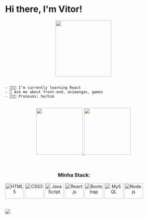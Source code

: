 <h1>Hi there, I'm Vitor!</h1>

<div align="center">
<img height="180px" width="180px" src="https://i.pinimg.com/originals/f5/8e/ac/f58eac9c5ceef513249dd58cbe9abe90.gif">
</div>

##
    - 👨🏻‍🚀 I’m currently learning React
    - 💫 Ask me about front-end, animangas, games
    - 👨🏻‍💻 Pronouns: he/him

##

<div align="center">
  <a href="https://github.com/vtbrgt">
  <img height="150em" src="https://github-readme-stats.vercel.app/api?username=vtbrgt&show_icons=true&theme=moltack&include_all_commits=true&count_private=true"/>
  <img height="150em" src="https://github-readme-stats.vercel.app/api/top-langs/?username=vtbrgt&layout=compact&langs_count=7&theme=moltack"/>
</div>

##

<div align="center" style="display:inline-block">
    <h3>Minha Stack:</h3>
  <img src="https://cdn.jsdelivr.net/gh/devicons/devicon/icons/html5/html5-plain-wordmark.svg" title="HTML5" height="50" width="60"/>
  <img src="https://cdn.jsdelivr.net/gh/devicons/devicon/icons/css3/css3-plain-wordmark.svg" title="CSS3" height="50" width="60" />
  <img src="https://cdn.jsdelivr.net/gh/devicons/devicon/icons/javascript/javascript-plain.svg" title="JavaScript" height="50" width="60" />
  <img src="https://cdn.jsdelivr.net/gh/devicons/devicon/icons/react/react-original.svg" title="React.js" height="50" width="60" />
  <img src="https://cdn.jsdelivr.net/gh/devicons/devicon/icons/bootstrap/bootstrap-plain.svg" title="Bootstrap" height="50" width="60" />
  <img src="https://cdn.jsdelivr.net/gh/devicons/devicon/icons/mysql/mysql-original-wordmark.svg" title="MySQL" height="50" width="60" />
  <img src="https://cdn.jsdelivr.net/gh/devicons/devicon/icons/nodejs/nodejs-original.svg" title="Node.js" height="50" width="60" />

</div>

##

<a href="https://www.linkedin.com/in/vitor-borgatte" target="_blank"><img src="https://img.shields.io/badge/-LinkedIn-%230077B5?style=for-the-badge&logo=linkedin&logoColor=white" target="_blank"></a> 
